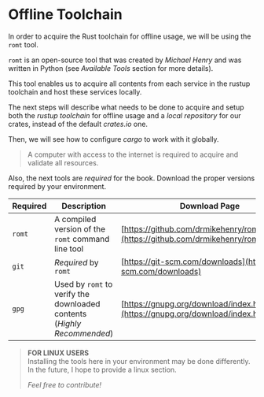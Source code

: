 # Offline Toolchain

In order to acquire the Rust toolchain for offline usage, we will be using the `romt` tool.

`romt` is an open-source tool that was created by _Michael Henry_ and was written in Python (see _Available Tools_ section for more details).  

This tool enables us to acquire all contents from each service in the rustup toolchain and host these services locally.

The next steps will describe what needs to be done to acquire and setup both the _rustup toolchain_ for offline usage and a _local repository_ for our crates, instead of the default _crates.io_ one.  

Then, we will see how to configure _cargo_ to work with it globally.

> A computer with access to the internet is required to acquire and validate all resources.  

Also, the next tools are _required_ for the book. Download the proper versions required by your environment.

| Required | Description | Download Page |
| -------- | ------------- | ----------- |
| `romt` | A compiled version of the `romt` command line tool | [https://github.com/drmikehenry/romt/releases](https://github.com/drmikehenry/romt/releases) |
| `git` | _Required_ by `romt` | [https://git-scm.com/downloads](https://git-scm.com/downloads) |
| `gpg` | Used by `romt` to verify the downloaded contents (_Highly Recommended_) | [https://gnupg.org/download/index.html](https://gnupg.org/download/index.html) |  

> **FOR LINUX USERS**  
> Installing the tools here in your environment may be done differently. In the future, I hope to provide a linux section.  
>
> _Feel free to contribute!_  
